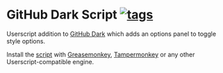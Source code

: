 # GitHub Dark Script [![tags](https://img.shields.io/github/tag/StylishThemes/GitHub-Dark-Scrip.svg?style=flat)](https://github.com/StylishThemes/GitHub-Dark-Script/tags)

Userscript addition to [GitHub Dark](https://github.com/StylishThemes/GitHub-Dark) which adds an options panel to toggle style options.

Install the [script](https://raw.githubusercontent.com/StylishThemes/GitHub-Dark-Script/master/github-dark-script.user.js) with [Greasemonkey](https://addons.mozilla.org/en-US/firefox/addon/greasemonkey/), [Tampermonkey](https://chrome.google.com/webstore/detail/tampermonkey/dhdgffkkebhmkfjojejmpbldmpobfkfo) or any other Userscript-compatible engine.

